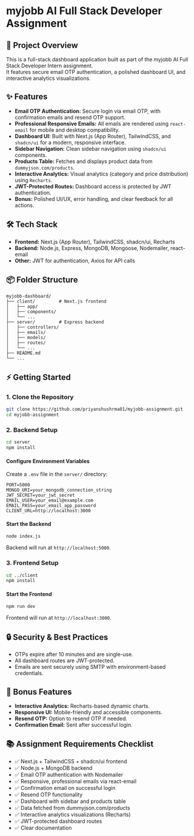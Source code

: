 # myjobb AI Full Stack Developer Assignment

## 🚀 Project Overview
This is a full-stack dashboard application built as part of the myjobb AI Full Stack Developer Intern assignment.  
It features secure email OTP authentication, a polished dashboard UI, and interactive analytics visualizations.

## ✨ Features
- **Email OTP Authentication:** Secure login via email OTP, with confirmation emails and resend OTP support.
- **Professional Responsive Emails:** All emails are rendered using `react-email` for mobile and desktop compatibility.
- **Dashboard UI:** Built with Next.js (App Router), TailwindCSS, and `shadcn/ui` for a modern, responsive interface.
- **Sidebar Navigation:** Clean sidebar navigation using `shadcn/ui` components.
- **Products Table:** Fetches and displays product data from `dummyjson.com/products`.
- **Interactive Analytics:** Visual analytics (category and price distribution) using `Recharts`.
- **JWT-Protected Routes:** Dashboard access is protected by JWT authentication.
- **Bonus:** Polished UI/UX, error handling, and clear feedback for all actions.

## 🛠️ Tech Stack
- **Frontend:** Next.js (App Router), TailwindCSS, shadcn/ui, Recharts  
- **Backend:** Node.js, Express, MongoDB, Mongoose, Nodemailer, react-email  
- **Other:** JWT for authentication, Axios for API calls

## 📦 Folder Structure
```
myjobb-dashboard/
├── client/         # Next.js frontend
│   ├── app/
│   ├── components/
│   └── ...
├── server/         # Express backend
│   ├── controllers/
│   ├── emails/
│   ├── models/
│   ├── routes/
│   └── ...
├── README.md
└── ...
```

## ⚡ Getting Started

### 1. Clone the Repository
```bash
git clone https://github.com/priyanshushrma01/myjobb-assignment.git
cd myjobb-assignment
```

### 2. Backend Setup
```bash
cd server
npm install
```

#### Configure Environment Variables
Create a `.env` file in the `server/` directory:
```env
PORT=5000
MONGO_URI=your_mongodb_connection_string
JWT_SECRET=your_jwt_secret
EMAIL_USER=your_email@example.com
EMAIL_PASS=your_email_app_password
CLIENT_URL=http://localhost:3000
```


#### Start the Backend
```bash
node index.js
```
Backend will run at `http://localhost:5000`.

### 3. Frontend Setup
```bash
cd ../client
npm install
```

#### Start the Frontend
```bash
npm run dev
```
Frontend will run at `http://localhost:3000`.



## 🔒 Security & Best Practices
- OTPs expire after 10 minutes and are single-use.
- All dashboard routes are JWT-protected.
- Emails are sent securely using SMTP with environment-based credentials.

## 🎁 Bonus Features
- **Interactive Analytics:** Recharts-based dynamic charts.
- **Responsive UI:** Mobile-friendly and accessible components.
- **Resend OTP:** Option to resend OTP if needed.
- **Confirmation Email:** Sent after successful login.



## 📚 Assignment Requirements Checklist
- ✅ Next.js + TailwindCSS + shadcn/ui frontend  
- ✅ Node.js + MongoDB backend  
- ✅ Email OTP authentication with Nodemailer  
- ✅ Responsive, professional emails via react-email  
- ✅ Confirmation email on successful login  
- ✅ Resend OTP functionality  
- ✅ Dashboard with sidebar and products table  
- ✅ Data fetched from dummyjson.com/products  
- ✅ Interactive analytics visualizations (Recharts)  
- ✅ JWT-protected dashboard routes  
- ✅ Clear documentation


